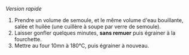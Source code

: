 *Version rapide*

1. Prendre un volume de semoule, et le même volume d'eau bouillante, salée et huilée (une cuillère à soupe par verre de semoule).
2. Laisser gonfler quelques minutes, **sans remuer** puis égrainer à la fourchette.
3. Mettre au four 10mn à 180°C, puis égrainer à nouveau.